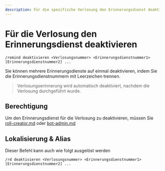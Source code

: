 ```yaml
---
description: Für die spezifische Verlosung den Erinnerungsdienst deaktivieren
---
```


# Für die Verlosung den Erinnerungsdienst deaktivieren

```
/remind deaktivieren <Verlosungsnummer> <Erinnerungsdienstnummer1> [Erinnerungsdienstnummer2] ...
```

Sie können mehrere Erinnerungsdienste auf einmal deaktivieren, indem Sie die Erinnerungsdienstnummern mit Leerzeichen trennen.

> Verlosungserinnerung wird automatisch deaktiviert, nachdem die Verlosung durchgeführt wurde.

## Berechtigung

Um den Erinnerungsdienst für die Verlosung zu deaktivieren, müssen Sie [roll-creator.md](../permission/roll-creator.md "mention") oder [bot-admin.md](../permission/bot-admin.md "mention")

## Lokalisierung & Alias

Dieser Befehl kann auch wie folgt ausgelöst werden

```
/rd deaktivieren <Verlosungsnummer> <Erinnerungsdienstnummer1> [Erinnerungsdienstnummer2] ...
```
